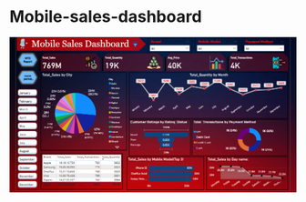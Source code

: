# Mobile-sales-dashboard


![image alt](https://github.com/AryanChaudhary23/Mobile-sales-dashboard/blob/25e4456ad9d1e5de7617f33142e887c07c55fc8d/mobile%20sales%2001.png)

